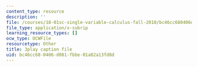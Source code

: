 ```yaml
---
content_type: resource
description: ''
file: /courses/18-01sc-single-variable-calculus-fall-2010/bc46cc680406d081fbbe01a82a13fd8d_CXKoCMVqM9s.srt
file_type: application/x-subrip
learning_resource_types: []
ocw_type: OCWFile
resourcetype: Other
title: 3play caption file
uid: bc46cc68-0406-d081-fbbe-01a82a13fd8d
---
```

